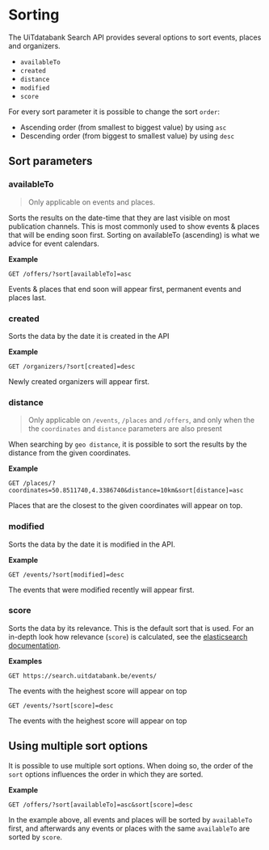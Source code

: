# Sorting

The UiTdatabank Search API provides several options to sort events, places and organizers.

- `availableTo` 
- `created`
- `distance` 
- `modified`
- `score`

For every sort parameter it is possible to change the sort `order`:

- Ascending order \(from smallest to biggest value\) by using `asc`
- Descending order \(from biggest to smallest value\) by using `desc`

## Sort parameters
### availableTo
<!-- theme: info -->

> Only applicable on events and places.

Sorts the results on the date-time that they are last visible on most publication channels. This is most commonly used to show events & places that will be ending soon first. Sorting on availableTo (ascending) is what we advice for event calendars.

**Example**
```
GET /offers/?sort[availableTo]=asc
```
Events & places that end soon will appear first, permanent events and places last.

### created
Sorts the data by the date it is created in the API

**Example**
```
GET /organizers/?sort[created]=desc
```
Newly created organizers will appear first.

### distance
<!-- theme: info -->

> Only applicable on `/events`, `/places` and `/offers`, and only when the the `coordinates` and `distance` parameters are also present

When searching by `geo distance`, it is possible to sort the results by the distance from the given coordinates.

**Example**
```
GET /places/?coordinates=50.8511740,4.3386740&distance=10km&sort[distance]=asc
```
Places that are the closest to the given coordinates will appear on top.


### modified
Sorts the data by the date it is modified in the API.

**Example**
```
GET /events/?sort[modified]=desc
```
The events that were modified recently  will appear first.

### score
Sorts the data by its relevance. This is the default sort that is used. For an in-depth look how relevance (`score`) is calculated, see the [elasticsearch documentation](https://www.elastic.co/guide/en/elasticsearch/guide/current/relevance-intro.html).

**Examples**
```
GET https://search.uitdatabank.be/events/
```
The events with the heighest score will appear on top

```
GET /events/?sort[score]=desc
```
The events with the heighest score will appear on top

## Using multiple sort options
It is possible to use multiple sort options. When doing so, the order of the `sort` options influences the order in which they are sorted. 

**Example**
```
GET /offers/?sort[availableTo]=asc&sort[score]=desc
```
In the example above, all events and places will be sorted by `availableTo` first, and afterwards any events or places with the same `availableTo` are sorted by `score`.



